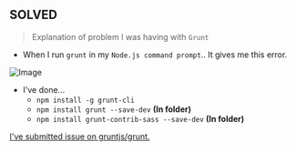 ## SOLVED

> Explanation of problem I was having with `Grunt`

+ When I run `grunt` in my `Node.js command prompt`.. It gives me this error.

![Image](https://raw.github.com/krman009/Grunt-problem/master/What-is_this.PNG "problem with sass")

+ I've done...
  + `npm install -g grunt-cli`  
  + `npm install grunt --save-dev` **(In folder)**
  + `npm install grunt-contrib-sass --save-dev` **(In folder)**

[I've submitted issue on gruntjs/grunt.](https://github.com/gruntjs/grunt/issues/1051)
